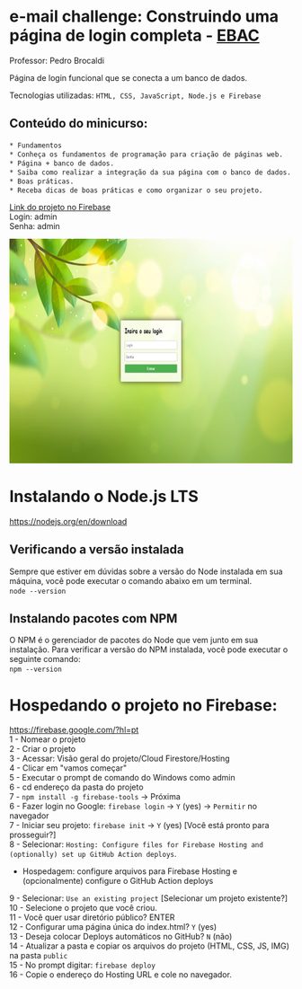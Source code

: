 # e-mail challenge: Construindo uma página de login completa - [EBAC](https://ebaconline.com.br/webinars/prog-emailchallenge-2023-05-01-02-03-04-05)
Professor: Pedro Brocaldi  

Página de login funcional que se conecta a um banco de dados. 

Tecnologias utilizadas: `HTML, CSS, JavaScript, Node.js e Firebase`  

 
## Conteúdo do minicurso:  
    * Fundamentos  
    * Conheça os fundamentos de programação para criação de páginas web.  
    * Página + banco de dados.  
    * Saiba como realizar a integração da sua página com o banco de dados.  
    * Boas práticas.  
    * Receba dicas de boas práticas e como organizar o seu projeto.  
    
    
[Link do projeto no Firebase](https://tela-login-de6a2.web.app/)  
Login: admin  
Senha: admin  

<div align="center">
  <img height="400" src="img/projeto.jpg"  />
</div>

# Instalando o Node.js LTS   
https://nodejs.org/en/download  

## Verificando a versão instalada  
Sempre que estiver em dúvidas sobre a versão do Node instalada em sua máquina, você pode executar o comando abaixo em um terminal.  
`node --version`  

## Instalando pacotes com NPM  
O NPM é o gerenciador de pacotes do Node que vem junto em sua instalação. Para verificar a versão do NPM instalada, você pode executar o seguinte comando:  
`npm --version`  


# Hospedando o projeto no Firebase:  
https://firebase.google.com/?hl=pt  
1 - Nomear o projeto  
2 - Criar o projeto  
3 - Acessar: Visão geral do projeto/Cloud Firestore/Hosting  
4 - Clicar em "vamos começar"  
5 - Executar o prompt de comando do Windows como admin  
6 - cd endereço da pasta do projeto  
7 - `npm install -g firebase-tools`  -> Próxima  
6 - Fazer login no Google: `firebase login`  -> `Y` (yes) -> `Permitir` no navegador    
7 - Iniciar seu projeto: `firebase init`  -> `Y` (yes) [Você está pronto para prosseguir?]  
8 - Selecionar: `Hosting: Configure files for Firebase Hosting and (optionally) set up GitHub Action deploys`.  
* Hospedagem: configure arquivos para Firebase Hosting e (opcionalmente) configure o GitHub Action deploys  

9 - Selecionar: `Use an existing project`  [Selecionar um projeto existente?]  
10 - Selecione o projeto que você criou.  
11 - Você quer usar diretório público? ENTER  
12 - Configurar uma página única do index.html? `Y` (yes)  
13 - Deseja colocar Deploys automáticos no GitHub? `N` (não)  
14 - Atualizar a pasta e copiar os arquivos do projeto (HTML, CSS, JS, IMG) na pasta `public`  
15 - No prompt digitar: `firebase deploy`  
16 - Copie o endereço do Hosting URL e cole no navegador.  
